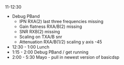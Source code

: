 

11-12:30
- Debug PBand
    - IPN RXA(2) last three frequencies missing
    - Gain flatness RXA/B(2) missing
    - SNR RXB(2) missing
    - Scaling on TXA/B snr
    - Attenuation RXA/B(1/2) scaling y axis -45 
- 12:30 - 1:00 Lunch
- 1:15 - 2:00 Debug PBand / get running
- 2:00 - 5:30 Mayo - pull in newest version of basicdsp